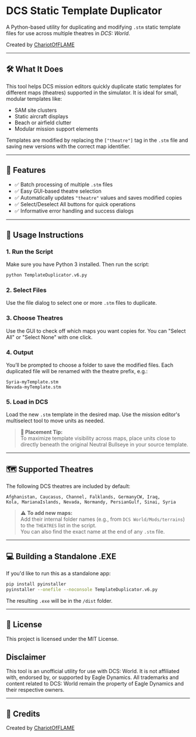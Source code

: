 # DCS Static Template Duplicator

A Python-based utility for duplicating and modifying `.stm` static template files for use across multiple theatres in *DCS: World*.

Created by [ChariotOfFLAME](https://github.com/ChariotOfFLAME)

---

## 🛠️ What It Does

This tool helps DCS mission editors quickly duplicate static templates for different maps (theatres) supported in the simulator. It is ideal for small, modular templates like:

- SAM site clusters  
- Static aircraft displays  
- Beach or airfield clutter  
- Modular mission support elements  

Templates are modified by replacing the `["theatre"]` tag in the `.stm` file and saving new versions with the correct map identifier.

---

## 🚀 Features

- ✅ Batch processing of multiple `.stm` files  
- ✅ Easy GUI-based theatre selection  
- ✅ Automatically updates `"theatre"` values and saves modified copies  
- ✅ Select/Deselect All buttons for quick operations  
- ✅ Informative error handling and success dialogs  

---

## 📂 Usage Instructions

### 1. Run the Script

Make sure you have Python 3 installed. Then run the script:

```bash
python TemplateDuplicator.v6.py
```

### 2. Select Files

Use the file dialog to select one or more `.stm` files to duplicate.

### 3. Choose Theatres

Use the GUI to check off which maps you want copies for. You can "Select All" or "Select None" with one click.

### 4. Output

You’ll be prompted to choose a folder to save the modified files. Each duplicated file will be renamed with the theatre prefix, e.g.:

```
Syria-myTemplate.stm
Nevada-myTemplate.stm
```

### 5. Load in DCS

Load the new `.stm` template in the desired map. Use the mission editor's multiselect tool to move units as needed.

> **📝 Placement Tip:**  
> To maximize template visibility across maps, place units close to directly beneath the original Neutral Bullseye in your source template.

---

## 🗺 Supported Theatres

The following DCS theatres are included by default:

```
Afghanistan, Caucasus, Channel, Falklands, GermanyCW, Iraq,
Kola, MarianaIslands, Nevada, Normandy, PersianGulf, Sinai, Syria
```

> ⚠️ **To add new maps:**  
> Add their internal folder names (e.g., from `DCS World/Mods/terrains`) to the `THEATRES` list in the script.  
> You can also find the exact name at the end of any `.stm` file.

---

## 💻 Building a Standalone .EXE

If you'd like to run this as a standalone app:

```bash
pip install pyinstaller
pyinstaller --onefile --noconsole TemplateDuplicator.v6.py
```

The resulting `.exe` will be in the `/dist` folder.

---

## 🪪 License
This project is licensed under the MIT License.

## Disclaimer
This tool is an unofficial utility for use with DCS: World. It is not affiliated with, endorsed by, or supported by Eagle Dynamics.
All trademarks and content related to DCS: World remain the property of Eagle Dynamics and their respective owners.

---

## 🙏 Credits

Created by [ChariotOfFLAME](https://github.com/ChariotOfFLAME)
